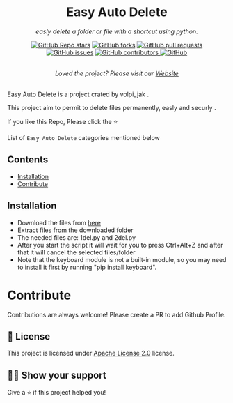 <h1 align="center">Easy Auto Delete</h1>
<p align="center"><i>easly delete a folder or file with a shortcut using python.</i></p>
<div align="center">
  <a href="https://github.com/volpijak12/easy-auto-delete/stargazers"><img alt="GitHub Repo stars" src="https://img.shields.io/github/stars/volpijak12/easy-auto-delete" alt="Stars Badge"/></a>
<a href="https://github.com/volpijak12/easy-auto-delete/network/members"><img alt="GitHub forks" src="https://img.shields.io/github/forks/volpijak12/easy-auto-delete" alt="Forks Badge"/></a>
<a href="https://github.com/volpijak12/easy-auto-delete/pulls"><img alt="GitHub pull requests" src="https://img.shields.io/github/issues-pr/volpijak12/easy-auto-delete" alt="Pull Requests Badge"/></a>
<a href="https://github.com/volpijak12/easy-auto-delete/issues"><img alt="GitHub issues" src="https://img.shields.io/github/issues/volpijak12/easy-auto-delete" alt="Issues Badge"/></a>
<a href="https://github.com/volpijak12/easy-auto-delete/graphs/contributors"><img alt="GitHub contributors" <img alt="GitHub contributors" src="https://img.shields.io/github/contributors/volpijak12/easy-auto-delete"</a>
<a href="https://github.com/volpijak12/easy-auto-delete/blob/master/LICENSE"><img alt="GitHub" src="https://img.shields.io/github/license/volpijak12/easy-auto-delete" alt="License Badge"/></a>
</div>
<br>
<p align="center"><i>Loved the project? Please visit our <a href="">Website</a></i></p>
<br>
Easy Auto Delete is a project crated by volpi_jak .

This project aim to permit to delete files permanently, easly and securly .

If you like this Repo, Please click the :star:

List of `Easy Auto Delete` categories mentioned below

## Contents
  - [Installation](#installation)
  - [Contribute](#contribute)

## Installation

- Download the files from <a href="https://github.com/volpijak12/easy-auto-delete">here</a>  
- Extract files from the downloaded folder
- The needed files are: 1del.py and 2del.py
- After you start the script it will wait for you to press Ctrl+Alt+Z and after that it will cancel the selected files/folder 
- Note that the keyboard module is not a built-in module, so you may need to install it first by running "pip install keyboard".


# Contribute

Contributions are always welcome! Please create a PR to add Github Profile.

## :pencil: License

This project is licensed under [Apache License 2.0](https://www.apache.org/licenses/LICENSE-2.0) license.

## :man_astronaut: Show your support

Give a ⭐️ if this project helped you!
